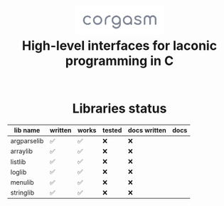 <h1 align="center">
    <br>
    <a>
        <img src="logo.png" width="200">
    </a>
    <br>
    High-level interfaces for laconic programming in C
    <br>
</h1>

<h1 align="center"> <br>Libraries status<br></h1>


| lib name    | written | works | tested | docs written | docs |
| ----------- | ------- | ----- | ------ | ------------ | ---- |
| argparselib | ✅      | ✅    | ❌     | ❌           |      |
| arraylib    | ✅      | ✅    | ❌     | ❌           |      |
| listlib     | ✅      | ✅    | ❌     | ❌           |      |
| loglib      | ✅      | ✅    | ❌     | ❌           |      |
| menulib     | ✅      | ✅    | ❌     | ❌           |      |
| stringlib   | ✅      | ✅    | ❌     | ❌           |      |


<!---
Place converted html table into this div
<div align = "center">
</div>
-->

